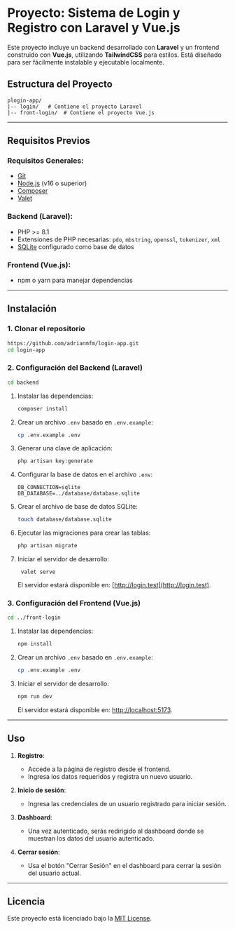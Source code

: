 # Proyecto: Sistema de Login y Registro con Laravel y Vue.js

Este proyecto incluye un backend desarrollado con **Laravel** y un frontend construido con **Vue.js**, utilizando **TailwindCSS** para estilos. Está diseñado para ser fácilmente instalable y ejecutable localmente.

## Estructura del Proyecto
```
plogin-app/
|-- login/   # Contiene el proyecto Laravel
|-- front-login/  # Contiene el proyecto Vue.js
```

---

## Requisitos Previos

### Requisitos Generales:
- [Git](https://git-scm.com/)
- [Node.js](https://nodejs.org/) (v16 o superior)
- [Composer](https://getcomposer.org/)
- [Valet](https://laravel.com/docs/valet) 

### Backend (Laravel):
- PHP >= 8.1
- Extensiones de PHP necesarias: `pdo`, `mbstring`, `openssl`, `tokenizer`, `xml`
- [SQLite](https://www.sqlite.org/index.html) configurado como base de datos

### Frontend (Vue.js):
- npm o yarn para manejar dependencias

---

## Instalación

### 1. Clonar el repositorio
```bash
https://github.com/adrianmfm/login-app.git
cd login-app
```

### 2. Configuración del Backend (Laravel)
```bash
cd backend
```
1. Instalar las dependencias:
   ```bash
   composer install
   ```

2. Crear un archivo `.env` basado en `.env.example`:
   ```bash
   cp .env.example .env
   ```

3. Generar una clave de aplicación:
   ```bash
   php artisan key:generate
   ```

4. Configurar la base de datos en el archivo `.env`:
   ```env
   DB_CONNECTION=sqlite
   DB_DATABASE=../database/database.sqlite
   ```

5. Crear el archivo de base de datos SQLite:
   ```bash
   touch database/database.sqlite
   ```

6. Ejecutar las migraciones para crear las tablas:
   ```bash
   php artisan migrate
   ```

7. Iniciar el servidor de desarrollo:
   ```valet link login
    valet serve

   ```
   El servidor estará disponible en: [http://login.test](http://login.test).

### 3. Configuración del Frontend (Vue.js)
```bash
cd ../front-login
```
1. Instalar las dependencias:
   ```bash
   npm install
   ```

2. Crear un archivo `.env` basado en `.env.example`:
   ```bash
   cp .env.example .env
   ```

3. Iniciar el servidor de desarrollo:
   ```bash
   npm run dev
   ```
   El servidor estará disponible en: [http://localhost:5173](http://localhost:5173).

---

## Uso

1. **Registro**:
   - Accede a la página de registro desde el frontend.
   - Ingresa los datos requeridos y registra un nuevo usuario.

2. **Inicio de sesión**:
   - Ingresa las credenciales de un usuario registrado para iniciar sesión.

3. **Dashboard**:
   - Una vez autenticado, serás redirigido al dashboard donde se muestran los datos del usuario autenticado.

4. **Cerrar sesión**:
   - Usa el botón "Cerrar Sesión" en el dashboard para cerrar la sesión del usuario actual.

---


## Licencia
Este proyecto está licenciado bajo la [MIT License](https://opensource.org/licenses/MIT).


